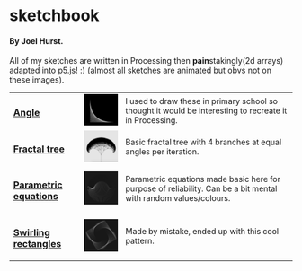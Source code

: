 # sketchbook
<h4> By Joel Hurst.</h4>
<p>All of my sketches are written in Processing then <strong>pain</strong>stakingly(2d arrays) adapted into p5.js! :) (almost all sketches are animated but obvs not on these images).</p>

<table style="width:100%">
  <tr>
    <td><h3><a href="https://venomswitch.github.io/sketchbook/angleSketch/">Angle</a></h3></td>
    <td><img src="images/angleIMG.png" alt="angle img" width="200"/></td>
    <td>I used to draw these in primary school so thought it would be interesting to recreate it in Processing.</td>
  </tr>
  <tr>
    <td><h3><a href="https://venomswitch.github.io/sketchbook/fractalTree/">Fractal tree</a></h3></td>
    <td><img src="images/fractalTreeIMG.png" alt="fractal tree img" width="200"/></td>
    <td>Basic fractal tree with 4 branches at equal angles per iteration.</td>
  </tr>
  <tr>
    <td><h3><a href="https://venomswitch.github.io/sketchbook/parametricP5/">Parametric equations</a></h3></td>
    <td><img src="images/paraEquaIMG.png" alt="parametric equations img" width="200"/></td>
    <td>Parametric equations made basic here for purpose of reliability. Can be a bit mental with random values/colours.</td>
  </tr>
  <tr>
    <td><h3><a href="https://venomswitch.github.io/sketchbook/swirlingRectp5">Swirling rectangles</a></h3></td>
    <td><img src="images/swirlingRectIMG.png" alt="swirling rect img" width="200"/></td>
    <td>Made by mistake, ended up with this cool pattern.</td>
  </tr>
</table>
